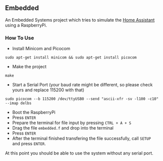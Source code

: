 ## Embedded
An Embedded Systems project which tries to simulate the [Home Assistant](https://www.home-assistant.io/) using a RaspberryPi.

### How To Use
- Install Minicom and Picocom
```
sudo apt-get install minicom && sudo apt-get install picocom
```
- Make the project
```
make
```
- Start a Serial Port (your baud rate might be different, so please check yours and replace 115200 with that)
```
sudo picocom --b 115200 /dev/ttyUSB0 --send "ascii-xfr -sv -l100 -c10" --imap delbs
```
- Boot the RaspberryPi
- Press `ENTER`
- Prepare the terminal for file input by pressing `CTRL + A + S`
- Drag the file `embedded.f` and drop into the terminal
- Press `ENTER`
- After the terminal finished transfering the file successfully, call `SETUP` and press `ENTER`. 

At this point you should be able to use the system without any serial port.
